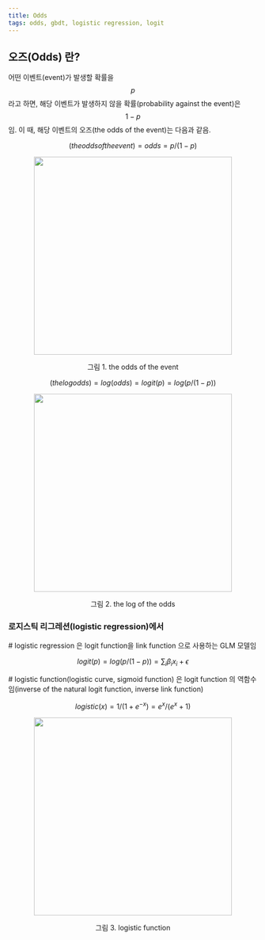 ```yaml
---
title: Odds
tags: odds, gbdt, logistic regression, logit
---
```



## 오즈(Odds) 란?
어떤 이벤트(event)가 발생할 확률을 $$p$$라고 하면, 해당 이벤트가 발생하지 않을 확률(probability against the event)은 $$1-p$$임. 이 때, 해당 이벤트의 오즈(the odds of the event)는 다음과 같음. 

$$ (the odds of the event) = odds = p/(1-p)$$

<p align="center">
     <img width = "400" src="https://github.com/hyeondeok-seo/hyeondeok-seo.github.io/pics/odds/odds.png">
</p>
<center>그림 1. the odds of the event</center>
<p></p>

$$ (the log odds) = log(odds) = logit(p) = log(p/(1-p))$$

<p align="center">
     <img width = "400" src="https://github.com/hyeondeok-seo/hyeondeok-seo.github.io/pics/odds/logodds.png">
</p>
<center>그림 2. the log of the odds</center>
<p></p>


### 로지스틱 리그레션(logistic regression)에서
\# logistic regression 은 logit function을 link function 으로 사용하는 GLM 모델임 

$$logit(p) = log(p/(1-p)) = \sum_{i} \beta_{i} x_{i} + \epsilon$$

\# logistic function(logistic curve, sigmoid function) 은 logit function 의 역함수임(inverse of the natural logit function, inverse link function)

$$ logistic(x) = 1/(1+e^{-x}) = e^{x} / (e^{x} + 1)$$

<p align="center">
     <img width = "400" src="https://github.com/hyeondeok-seo/hyeondeok-seo.github.io/pics/odds/logistic.png">
</p>
<center>그림 3. logistic function</center>
<p></p>


